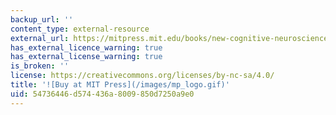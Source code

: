 ```yaml
---
backup_url: ''
content_type: external-resource
external_url: https://mitpress.mit.edu/books/new-cognitive-neurosciences-second-edition
has_external_licence_warning: true
has_external_license_warning: true
is_broken: ''
license: https://creativecommons.org/licenses/by-nc-sa/4.0/
title: '![Buy at MIT Press](/images/mp_logo.gif)'
uid: 54736446-d574-436a-8009-850d7250a9e0
---
```

